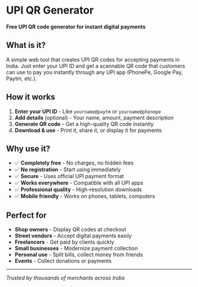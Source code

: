 # UPI QR Generator

**Free UPI QR code generator for instant digital payments**

## What is it?

A simple web tool that creates UPI QR codes for accepting payments in India. Just enter your UPI ID and get a scannable QR code that customers can use to pay you instantly through any UPI app (PhonePe, Google Pay, Paytm, etc.).

## How it works

1. **Enter your UPI ID** - Like `yourname@paytm` or `yourname@phonepe`
2. **Add details** (optional) - Your name, amount, payment description
3. **Generate QR code** - Get a high-quality QR code instantly
4. **Download & use** - Print it, share it, or display it for payments

## Why use it?

- ✅ **Completely free** - No charges, no hidden fees
- ✅ **No registration** - Start using immediately
- ✅ **Secure** - Uses official UPI payment format
- ✅ **Works everywhere** - Compatible with all UPI apps
- ✅ **Professional quality** - High-resolution downloads
- ✅ **Mobile friendly** - Works on phones, tablets, computers

## Perfect for

- **Shop owners** - Display QR codes at checkout
- **Street vendors** - Accept digital payments easily
- **Freelancers** - Get paid by clients quickly
- **Small businesses** - Modernize payment collection
- **Personal use** - Split bills, collect money from friends
- **Events** - Collect donations or payments

---

*Trusted by thousands of merchants across India*
